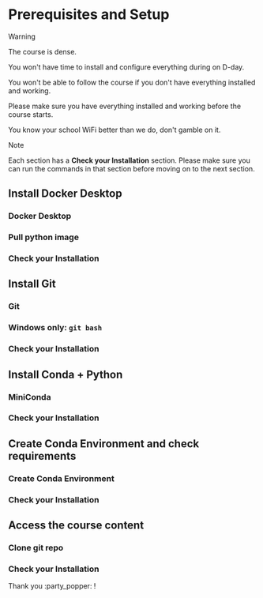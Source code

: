 # Prerequisites and Setup

> [!Warning]
> The course is dense.
>
> You won't have time to install and configure everything during on D-day.
>
> You won't be able to follow the course if you don't have everything installed and working.
>
> Please make sure you have everything installed and working before the course starts.
>
> You know your school WiFi better than we do, don't gamble on it.

> [!Note]
> Each section has a **Check your Installation** section.
> Please make sure you can run the commands in that section before moving on to the next section.

## Install Docker Desktop

### Docker Desktop

### Pull python image

### Check your Installation

## Install Git

### Git

### Windows only: `git bash`

### Check your Installation

## Install Conda + Python

### MiniConda

### Check your Installation

## Create Conda Environment and check requirements

### Create Conda Environment

### Check your Installation

## Access the course content

### Clone git repo

### Check your Installation


Thank you :party_popper: !

